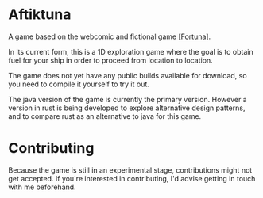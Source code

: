 # Aftiktuna

A game based on the webcomic and fictional game [\[Fortuna\]](https://cosmosdex.com/fortuna/p/0).

In its current form, this is a 1D exploration game where the goal is to obtain fuel for your ship in order to proceed from location to location.

The game does not yet have any public builds available for download, so you need to compile it yourself to try it out.

The java version of the game is currently the primary version. However a version in rust is being developed to explore alternative design patterns, and to compare rust as an alternative to java for this game.

# Contributing

Because the game is still in an experimental stage, contributions might not get accepted.
If you're interested in contributing, I'd advise getting in touch with me beforehand.
